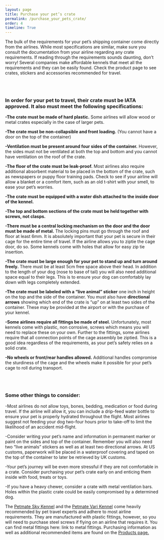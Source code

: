 ```yaml
---
layout: page
title: Purchase your pet’s crate
permalink: /purchase_your_pets_crate/
order: 4
timeline: True
---
```

The bulk of the requirements for your pet’s shipping container come directly from the airlines.  While most specifications are similar, make sure you consult the documentation from your airline regarding any crate requirements.  If reading through the requirements sounds daunting, don’t worry!  Several companies make affordable kennels that meet all the requirements and they can be easily found.  Check the product page to see crates, stickers and accessories recommended for travel.

<br><br>
<h3>In order for your pet to travel, their crate must be IATA approved.  It also must meet the following specifications:</h3>

<b>-The crate must be made of hard plastic.</b>  Some airlines will allow wood or metal crates especially in the case of larger pets.

<b>-The crate must be non-collapsible and front loading.</b>  (You cannot have a door on the top of the container)

<b>-Ventilation must be present around four sides of the container.</b>  However, the sides must not be ventilated at both the top and bottom and you cannot have ventilation on the roof of the crate.

<b>-The floor of the crate must be leak-proof.</b>  Most airlines also require additional absorbent material to be placed in the bottom of the crate, such as newspapers or puppy floor training pads.  Check to see if your airline will allow a blanket or a comfort item, such as an old t-shirt with your smell, to ease your pet’s worries.

<b>-The crate must be equipped with a water dish attached to the inside door of the kennel.</b>  

<b>-The top and bottom sections of the crate must be held together with screws, not clasps.</b>  

<b>-There must be a central locking mechanism on the door and the door must be made of metal.</b>  The locking pins must go through the roof and floor at least 6mm.  It is absolutely important that your pet is secure in their cage for the entire time of travel.  If the airline allows you to ziptie the cage door, do so.  Some kennels come with holes that allow for easy zip tie insertion.  

<b>-The crate must be large enough for your pet to stand up and turn around freely.</b>  There must be at least 5cm free space above their head.  In addition to the length of your dog (nose to base of tail) you will also need additional space equal to their legs.  This is to ensure your dog can comfortably lay down with legs completely extended.    

<b>-The crate must be labeled with a “live animal” sticker</b> one inch in height on the top and the side of the container.  You must also have <b>directional arrows</b> showing which end of the crate is “up” on at least two sides of the container.  These may be provided at the airport or with the purchase of your kennel.  

<b>-Some airlines require all fittings be made of steel.</b>  Unfortunately, most kennels come with plastic, non corrosive, screws which means you will need to replace these on your own.  Further to the fittings, some airlines require that all connection points of the cage assembly be ziptied.  This is a good idea regardless of the requirements, as your pet’s safety relies on a solid crate.

<b>-No wheels or front/rear handles allowed.</b>  Additional handles compromise the sturdiness of the cage and the wheels make it possible for your pet’s cage to roll during transport.  

<br><br>
<h3>Some other things to consider:</h3>

-Most airlines do not allow toys, bones, bedding, medication or food during travel.  If the airline will allow it, you can include a drip-feed water bottle to ensure your pet is properly hydrated throughout the flight.  Most airlines suggest not feeding your dog two-four hours prior to take-off to limit the likelihood of an accident mid-flight.

-Consider writing your pet’s name and information in permanent marker or paint on the sides and top of the container.  Remember you will also need two “live animals” stickers as well as at least two directional arrows.  At US customs, paperwork will be placed in a waterproof covering and taped on the top of the container to later be retrieved by UK customs. 

-Your pet’s journey will be even more stressful if they are not comfortable in a crate.  Consider purchasing your pet’s crate early on and enticing them inside with food, treats or toys.  

-If you have a heavy chewer, consider a crate with metal ventilation bars.  Holes within the plastic crate could be easily compromised by a determined dog.


The <a href="https://www.amazon.com/Petmate-Kennel-Pets-15-Pound-Light/dp/B01IO8YKHS/ref=sr_1_8?ie=UTF8&qid=1483658584&sr=8-8&keywords=petmate+sky+kennel">Petmate Sky Kennel</a> and the <a href="https://www.amazon.com/Ultra-Vari-Kennel-28-25-30LB/dp/B000MLG484/ref=sr_1_2?ie=UTF8&qid=1483658674&sr=8-2&keywords=petmate+vari+kennel">Petmate Vari Kennel</a> come heavily recommended by pet travel experts and adhere to most airline requirements.  They are manufactured with plastic fittings, however, so you will need to purchase steel screws if flying on an airline that requires it.  You can find metal fittings here: link to metal fittings.  Purchasing information as well as additional recommended items are found on the <a href="/products">Products page.</a>
